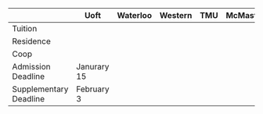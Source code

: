 
|                        | Uoft        | Waterloo | Western | TMU | McMaster | Guelph |
| ---------------------- | ----------- | -------- | ------- | --- | -------- | ------ |
| Tuition                |             |          |         |     |          |        |
| Residence              |             |          |         |     |          |        |
| Coop                   |             |          |         |     |          |        |
| Admission Deadline     | Janurary 15 |          |         |     |          |        |
| Supplementary Deadline | February 3  |          |         |     |          |        |

